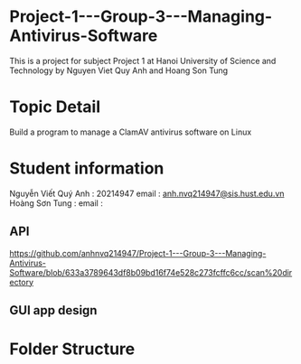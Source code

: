 # Project-1---Group-3---Managing-Antivirus-Software
This is a project for subject Project 1 at Hanoi University of Science and Technology by Nguyen Viet Quy Anh and Hoang Son Tung 
# Topic Detail
Build a program to manage a ClamAV antivirus software on Linux
# Student information
Nguyễn Viết Quý Anh : 20214947
email : anh.nvq214947@sis.hust.edu.vn 
Hoàng Sơn Tung :
email :
## API
https://github.com/anhnvq214947/Project-1---Group-3---Managing-Antivirus-Software/blob/633a3789643df8b09bd16f74e528c273fcffc6cc/scan%20directory

## GUI app design 

# Folder Structure 

